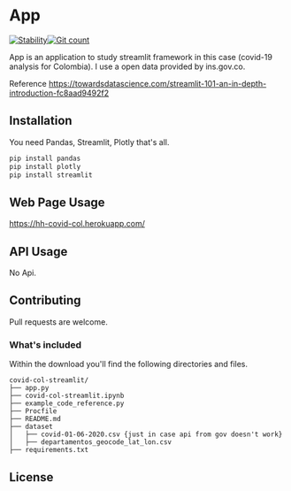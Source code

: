 # App 
[![Stability](https://img.shields.io/badge/stability-stable-green.svg)](https://img.shields.io/badge/stability-stable-green.svg)[![Git count](http://hits.dwyl.com/hhaydar/covid-col-streamlit.svg)](http://hits.dwyl.com/hhaydar/covid-col-streamlit)

<!--
[![Documentation Status](https://readthedocs.org/projects/pip/badge/?version=stable)](http://pip.pypa.io/en/stable/?badge=stable)
[![PyPI version](https://badge.fury.io/py/pycaret.svg)](https://badge.fury.io/py/pycaret)
[![License](https://img.shields.io/pypi/l/ansicolortags.svg)](https://img.shields.io/pypi/l/ansicolortags.svg)
--> 

App is an application to study streamlit framework in this case (covid-19 analysis for Colombia). I use a open data provided by ins.gov.co. 

Reference
https://towardsdatascience.com/streamlit-101-an-in-depth-introduction-fc8aad9492f2

## Installation

You need Pandas, Streamlit, Plotly that's all.

```bash
pip install pandas
pip install plotly
pip install streamlit
```

## Web Page Usage
https://hh-covid-col.herokuapp.com/

## API Usage
No Api.

## Contributing
Pull requests are welcome.

### What's included
Within the download you'll find the following directories and files.

```
covid-col-streamlit/
├── app.py
├── covid-col-streamlit.ipynb
├── example_code_reference.py
├── Procfile
├── README.md
├── dataset
│   ├── covid-01-06-2020.csv {just in case api from gov doesn't work}
│   ├── departamentos_geocode_lat_lon.csv
├── requirements.txt
```
## License
